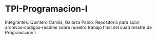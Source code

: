 # TPI-Programacion-I
Integrantes: Quintero Camila, Galarza Pablo.
Repositorio para subir archivos-codigos-readme sobre nuestro trabajo final del cuatrimestre de Programacion I.
